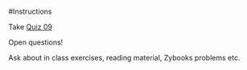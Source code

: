 #Instructions

Take [Quiz 09](https://docs.google.com/a/ucr.edu/forms/d/e/1FAIpQLSeP2nd_u2cgb_TbTHAZOmamkucgLbSw8h27p5JrIp4uLLXHgQ/viewform)

Open questions!

Ask about in class exercises, reading material, Zybooks problems etc.
